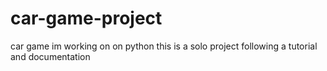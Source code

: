 # car-game-project
car game im working on on python 
this is a solo project following a tutorial and documentation 
